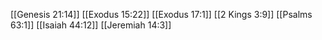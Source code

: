 [[Genesis 21:14]]
[[Exodus 15:22]]
[[Exodus 17:1]]
[[2 Kings 3:9]]
[[Psalms 63:1]]
[[Isaiah 44:12]]
[[Jeremiah 14:3]]
